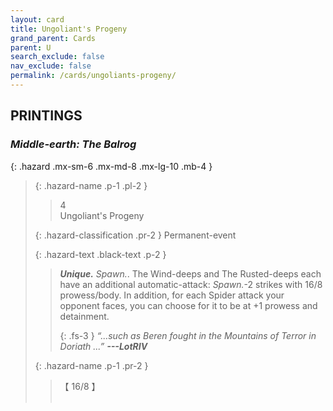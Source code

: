 ```yaml
---
layout: card
title: Ungoliant's Progeny
grand_parent: Cards
parent: U
search_exclude: false
nav_exclude: false
permalink: /cards/ungoliants-progeny/
---
```


## PRINTINGS


### _Middle-earth: The Balrog_

{: .hazard .mx-sm-6 .mx-md-8 .mx-lg-10 .mb-4 }
> {: .hazard-name .p-1 .pl-2 }
> > <div class="hazard-mp">4</div>
> > <div class="card-name">Ungoliant's Progeny</div>
>
> {: .hazard-classification .pr-2 }
> Permanent-event
>
> {: .hazard-text .black-text .p-2 }
> > _**Unique.**_ _Spawn._. The Wind-deeps and The Rusted-deeps each have an additional automatic-attack: _Spawn._-2 strikes with 16/8 prowess/body. In addition, for each Spider attack your opponent faces, you can choose for it to be at +1 prowess and detainment.   
> > 
> > {: .fs-3 } 
> > _“...such as Beren fought in the Mountains of Terror in Doriath ...”_ ***---&#65279;LotRIV*** 
>
> {: .hazard-name .p-1 .pr-2 }
> > <div class="card-shield">【 16/8 】</div>
> > <div class="card-corruption">&nbsp;</div>
